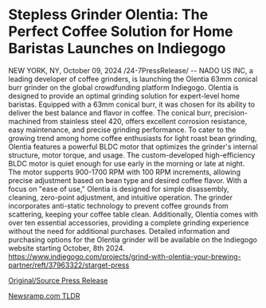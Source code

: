 # Stepless Grinder Olentia: The Perfect Coffee Solution for Home Baristas Launches on Indiegogo

NEW YORK, NY, October 09, 2024 /24-7PressRelease/ -- NADO US INC, a leading developer of coffee grinders, is launching the Olentia 63mm conical burr grinder on the global crowdfunding platform Indiegogo.  Olentia is designed to provide an optimal grinding solution for expert-level home baristas. Equipped with a 63mm conical burr, it was chosen for its ability to deliver the best balance and flavor in coffee. The conical burr, precision-machined from stainless steel 420, offers excellent corrosion resistance, easy maintenance, and precise grinding performance.  To cater to the growing trend among home coffee enthusiasts for light roast bean grinding, Olentia features a powerful BLDC motor that optimizes the grinder's internal structure, motor torque, and usage. The custom-developed high-efficiency BLDC motor is quiet enough for use early in the morning or late at night. The motor supports 900-1700 RPM with 100 RPM increments, allowing precise adjustment based on bean type and desired coffee flavor.  With a focus on "ease of use," Olentia is designed for simple disassembly, cleaning, zero-point adjustment, and intuitive operation. The grinder incorporates anti-static technology to prevent coffee grounds from scattering, keeping your coffee table clean. Additionally, Olentia comes with over ten essential accessories, providing a complete grinding experience without the need for additional purchases.  Detailed information and purchasing options for the Olentia grinder will be available on the Indiegogo website starting October, 8th 2024.  https://www.indiegogo.com/projects/grind-with-olentia-your-brewing-partner/reft/37963322/starget-press 

[Original/Source Press Release](https://www.24-7pressrelease.com/press-release/515011/stepless-grinder-olentia-the-perfect-coffee-solution-for-home-baristas-launches-on-indiegogo) 

[Newsramp.com TLDR](https://newsramp.com/None) 